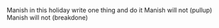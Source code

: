 Manish in this holiday write one thing and do it 
Manish will not (pullup)
Manish will not (breakdone)